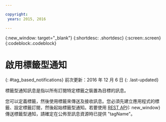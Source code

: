 ```yaml
---

copyright:
 years: 2015, 2016

---
```


{:new_window: target="_blank"}
{:shortdesc: .shortdesc}
{:screen:.screen}
{:codeblock:.codeblock}

# 啟用標籤型通知
{: #tag_based_notifications}
前次更新：2016 年 12 月 6 日
{: .last-updated}

標籤型通知訊息是指以所有訂閱特定標籤之裝置為目標的訊息。 

您可以定義標籤，然後使用標籤來傳送及接收訊息。您必須先建立應用程式的標籤、設定標籤訂閱，然後起始標籤型通知。若要使用 [REST API](https://mobile.{DomainName}/imfpush/){: new_window} 傳送標籤型通知，請確定在公佈至訊息資源時已提供 "tagName"。
